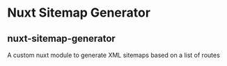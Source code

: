 # Nuxt Sitemap Generator
## nuxt-sitemap-generator

A custom nuxt module to generate XML sitemaps based on a list of routes